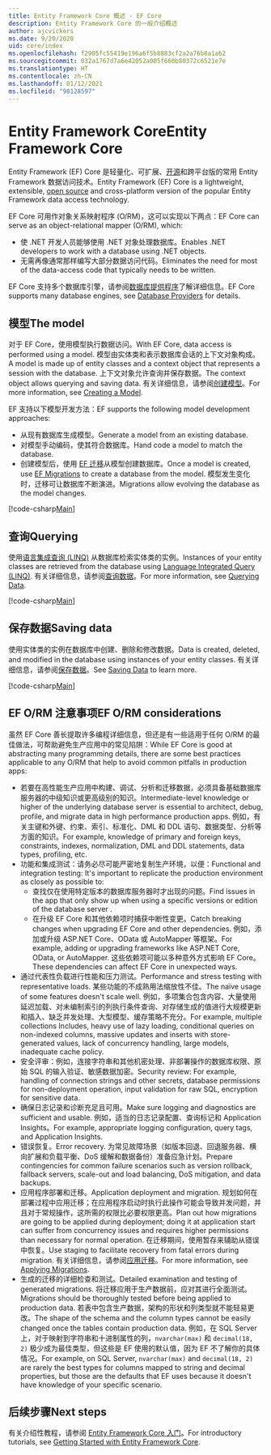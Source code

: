 ```yaml
---
title: Entity Framework Core 概述 - EF Core
description: Entity Framework Core 的一般介绍概述
author: ajcvickers
ms.date: 9/20/2020
uid: core/index
ms.openlocfilehash: f2905fc55419e196a6f5b8883cf2a2a76b8a1ab2
ms.sourcegitcommit: 032a1767d7a6e42052a005f660b80372c6521e7e
ms.translationtype: HT
ms.contentlocale: zh-CN
ms.lasthandoff: 01/12/2021
ms.locfileid: "98128597"
---
```

# <a name="entity-framework-core"></a><span data-ttu-id="45800-103">Entity Framework Core</span><span class="sxs-lookup"><span data-stu-id="45800-103">Entity Framework Core</span></span>

<span data-ttu-id="45800-104">Entity Framework (EF) Core 是轻量化、可扩展、[开源](https://github.com/dotnet/efcore)和跨平台版的常用 Entity Framework 数据访问技术。</span><span class="sxs-lookup"><span data-stu-id="45800-104">Entity Framework (EF) Core is a lightweight, extensible, [open source](https://github.com/dotnet/efcore) and cross-platform version of the popular Entity Framework data access technology.</span></span>

<span data-ttu-id="45800-105">EF Core 可用作对象关系映射程序 (O/RM)，这可以实现以下两点：</span><span class="sxs-lookup"><span data-stu-id="45800-105">EF Core can serve as an object-relational mapper (O/RM), which:</span></span>

* <span data-ttu-id="45800-106">使 .NET 开发人员能够使用 .NET 对象处理数据库。</span><span class="sxs-lookup"><span data-stu-id="45800-106">Enables .NET developers to work with a database using .NET objects.</span></span>
* <span data-ttu-id="45800-107">无需再像通常那样编写大部分数据访问代码。</span><span class="sxs-lookup"><span data-stu-id="45800-107">Eliminates the need for most of the data-access code that typically needs to be written.</span></span>

<span data-ttu-id="45800-108">EF Core 支持多个数据库引擎，请参阅[数据库提供程序](xref:core/providers/index)了解详细信息。</span><span class="sxs-lookup"><span data-stu-id="45800-108">EF Core supports many database engines, see [Database Providers](xref:core/providers/index) for details.</span></span>

## <a name="the-model"></a><span data-ttu-id="45800-109">模型</span><span class="sxs-lookup"><span data-stu-id="45800-109">The model</span></span>

<span data-ttu-id="45800-110">对于 EF Core，使用模型执行数据访问。</span><span class="sxs-lookup"><span data-stu-id="45800-110">With EF Core, data access is performed using a model.</span></span> <span data-ttu-id="45800-111">模型由实体类和表示数据库会话的上下文对象构成。</span><span class="sxs-lookup"><span data-stu-id="45800-111">A model is made up of entity classes and a context object that represents a session with the database.</span></span> <span data-ttu-id="45800-112">上下文对象允许查询并保存数据。</span><span class="sxs-lookup"><span data-stu-id="45800-112">The context object allows querying and saving data.</span></span> <span data-ttu-id="45800-113">有关详细信息，请参阅[创建模型](xref:core/modeling/index)。</span><span class="sxs-lookup"><span data-stu-id="45800-113">For more information, see [Creating a Model](xref:core/modeling/index).</span></span>

<span data-ttu-id="45800-114">EF 支持以下模型开发方法：</span><span class="sxs-lookup"><span data-stu-id="45800-114">EF supports the following model development approaches:</span></span>

* <span data-ttu-id="45800-115">从现有数据库生成模型。</span><span class="sxs-lookup"><span data-stu-id="45800-115">Generate a model from an existing database.</span></span>
* <span data-ttu-id="45800-116">对模型手动编码，使其符合数据库。</span><span class="sxs-lookup"><span data-stu-id="45800-116">Hand code a model to match the database.</span></span>
* <span data-ttu-id="45800-117">创建模型后，使用 [EF 迁移](xref:core/managing-schemas/migrations/index)从模型创建数据库。</span><span class="sxs-lookup"><span data-stu-id="45800-117">Once a model is created, use [EF Migrations](xref:core/managing-schemas/migrations/index) to create a database from the model.</span></span> <span data-ttu-id="45800-118">模型发生变化时，迁移可让数据库不断演进。</span><span class="sxs-lookup"><span data-stu-id="45800-118">Migrations allow evolving the database as the model changes.</span></span>

[!code-csharp[Main](../../samples/core/Intro/Model.cs)]

## <a name="querying"></a><span data-ttu-id="45800-119">查询</span><span class="sxs-lookup"><span data-stu-id="45800-119">Querying</span></span>

<span data-ttu-id="45800-120">使用[语言集成查询 (LINQ)](/dotnet/csharp/programming-guide/concepts/linq/) 从数据库检索实体类的实例。</span><span class="sxs-lookup"><span data-stu-id="45800-120">Instances of your entity classes are retrieved from the database using [Language Integrated Query (LINQ)](/dotnet/csharp/programming-guide/concepts/linq/).</span></span> <span data-ttu-id="45800-121">有关详细信息，请参阅[查询数据](xref:core/querying/index)。</span><span class="sxs-lookup"><span data-stu-id="45800-121">For more information, see [Querying Data](xref:core/querying/index).</span></span>

[!code-csharp[Main](../../samples/core/Intro/Program.cs#Querying)]

## <a name="saving-data"></a><span data-ttu-id="45800-122">保存数据</span><span class="sxs-lookup"><span data-stu-id="45800-122">Saving data</span></span>

<span data-ttu-id="45800-123">使用实体类的实例在数据库中创建、删除和修改数据。</span><span class="sxs-lookup"><span data-stu-id="45800-123">Data is created, deleted, and modified in the database using instances of your entity classes.</span></span> <span data-ttu-id="45800-124">有关详细信息，请参阅[保存数据](xref:core/saving/index)。</span><span class="sxs-lookup"><span data-stu-id="45800-124">See [Saving Data](xref:core/saving/index) to learn more.</span></span>

[!code-csharp[Main](../../samples/core/Intro/Program.cs#SavingData)]

## <a name="ef-orm-considerations"></a><span data-ttu-id="45800-125">EF O/RM 注意事项</span><span class="sxs-lookup"><span data-stu-id="45800-125">EF O/RM considerations</span></span>

<span data-ttu-id="45800-126">虽然 EF Core 善长提取许多编程详细信息，但还是有一些适用于任何 O/RM 的最佳做法，可帮助避免生产应用中的常见陷阱：</span><span class="sxs-lookup"><span data-stu-id="45800-126">While EF Core is good at abstracting many programming details, there are some best practices applicable to any O/RM that help to avoid common pitfalls in production apps:</span></span>

* <span data-ttu-id="45800-127">若要在高性能生产应用中构建、调试、分析和迁移数据，必须具备基础数据库服务器的中级知识或更高级别的知识。</span><span class="sxs-lookup"><span data-stu-id="45800-127">Intermediate-level knowledge or higher of the underlying database server is essential to architect, debug, profile, and migrate data in high performance production apps.</span></span> <span data-ttu-id="45800-128">例如，有关主键和外键、约束、索引、标准化、DML 和 DDL 语句、数据类型、分析等方面的知识。</span><span class="sxs-lookup"><span data-stu-id="45800-128">For example, knowledge of primary and foreign keys, constraints, indexes, normalization, DML and DDL statements, data types, profiling, etc.</span></span>
* <span data-ttu-id="45800-129">功能和集成测试：请务必尽可能严密地复制生产环境，以便：</span><span class="sxs-lookup"><span data-stu-id="45800-129">Functional and integration testing:  It's important to replicate the production environment as closely as possible to:</span></span>
  * <span data-ttu-id="45800-130">查找仅在使用特定版本的数据库服务器时才出现的问题。</span><span class="sxs-lookup"><span data-stu-id="45800-130">Find issues in the app that only show up when using a specific versions or edition of the database server .</span></span>
  * <span data-ttu-id="45800-131">在升级 EF Core 和其他依赖项时捕获中断性变更。</span><span class="sxs-lookup"><span data-stu-id="45800-131">Catch breaking changes when upgrading EF Core and other dependencies.</span></span> <span data-ttu-id="45800-132">例如，添加或升级 ASP.NET Core、OData 或 AutoMapper 等框架。</span><span class="sxs-lookup"><span data-stu-id="45800-132">For example, adding or upgrading frameworks like ASP.NET Core, OData, or AutoMapper.</span></span> <span data-ttu-id="45800-133">这些依赖项可能以多种意外方式影响 EF Core。</span><span class="sxs-lookup"><span data-stu-id="45800-133">These dependencies can affect EF Core in unexpected ways.</span></span>
* <span data-ttu-id="45800-134">通过代表性负载进行性能和压力测试。</span><span class="sxs-lookup"><span data-stu-id="45800-134">Performance and stress testing with representative loads.</span></span> <span data-ttu-id="45800-135">某些功能的不成熟用法缩放性不佳。</span><span class="sxs-lookup"><span data-stu-id="45800-135">The naïve usage of some features doesn't scale well.</span></span> <span data-ttu-id="45800-136">例如，多项集合包含内容、大量使用延迟加载、对未编制索引的列执行条件查询、对存储生成的值进行大规模更新和插入、缺乏并发处理、大型模型、缓存策略不充分。</span><span class="sxs-lookup"><span data-stu-id="45800-136">For example, multiple collections Includes, heavy use of lazy loading, conditional queries on non-indexed columns, massive updates and inserts with store-generated values, lack of concurrency handling, large models, inadequate cache policy.</span></span>
* <span data-ttu-id="45800-137">安全评审：例如，连接字符串和其他机密处理、非部署操作的数据库权限、原始 SQL 的输入验证、敏感数据加密。</span><span class="sxs-lookup"><span data-stu-id="45800-137">Security review: For example, handling of connection strings and other secrets, database permissions for non-deployment operation, input validation for raw SQL, encryption for sensitive data.</span></span>
* <span data-ttu-id="45800-138">确保日志记录和诊断充足且可用。</span><span class="sxs-lookup"><span data-stu-id="45800-138">Make sure logging and diagnostics are sufficient and usable.</span></span> <span data-ttu-id="45800-139">例如，适当的日志记录配置、查询标记和 Application Insights。</span><span class="sxs-lookup"><span data-stu-id="45800-139">For example, appropriate logging configuration, query tags, and Application Insights.</span></span>
* <span data-ttu-id="45800-140">错误恢复。</span><span class="sxs-lookup"><span data-stu-id="45800-140">Error recovery.</span></span> <span data-ttu-id="45800-141">为常见故障场景（如版本回退、回退服务器、横向扩展和负载平衡、DoS 缓解和数据备份）准备应急计划。</span><span class="sxs-lookup"><span data-stu-id="45800-141">Prepare contingencies for common failure scenarios such as version rollback, fallback servers, scale-out and load balancing, DoS mitigation, and data backups.</span></span>
* <span data-ttu-id="45800-142">应用程序部署和迁移。</span><span class="sxs-lookup"><span data-stu-id="45800-142">Application deployment and migration.</span></span> <span data-ttu-id="45800-143">规划如何在部署过程中应用迁移；在应用程序启动时执行此操作可能会导致并发问题，并且对于常规操作，这所需的权限比必要权限更高。</span><span class="sxs-lookup"><span data-stu-id="45800-143">Plan out how migrations are going to be applied during deployment; doing it at application start can suffer from concurrency issues and requires higher permissions than necessary for normal operation.</span></span> <span data-ttu-id="45800-144">在迁移期间，使用暂存来辅助从错误中恢复。</span><span class="sxs-lookup"><span data-stu-id="45800-144">Use staging to facilitate recovery from fatal errors during migration.</span></span> <span data-ttu-id="45800-145">有关详细信息，请参阅[应用迁移](xref:core/managing-schemas/migrations/applying)。</span><span class="sxs-lookup"><span data-stu-id="45800-145">For more information, see [Applying Migrations](xref:core/managing-schemas/migrations/applying).</span></span>
* <span data-ttu-id="45800-146">生成的迁移的详细检查和测试。</span><span class="sxs-lookup"><span data-stu-id="45800-146">Detailed examination and testing of generated migrations.</span></span> <span data-ttu-id="45800-147">将迁移应用于生产数据前，应对其进行全面测试。</span><span class="sxs-lookup"><span data-stu-id="45800-147">Migrations should be thoroughly tested before being applied to production data.</span></span> <span data-ttu-id="45800-148">若表中包含生产数据，架构的形状和列类型就不能轻易更改。</span><span class="sxs-lookup"><span data-stu-id="45800-148">The shape of the schema and the column types cannot be easily changed once the tables contain production data.</span></span> <span data-ttu-id="45800-149">例如，在 SQL Server 上，对于映射到字符串和十进制属性的列，`nvarchar(max)` 和 `decimal(18, 2)` 极少成为最佳类型，但这些是 EF 使用的默认值，因为 EF 不了解你的具体情况。</span><span class="sxs-lookup"><span data-stu-id="45800-149">For example, on SQL Server, `nvarchar(max)` and `decimal(18, 2)` are rarely the best types for columns mapped to string and decimal properties, but those are the defaults that EF uses because it doesn't have knowledge of your specific scenario.</span></span>

## <a name="next-steps"></a><span data-ttu-id="45800-150">后续步骤</span><span class="sxs-lookup"><span data-stu-id="45800-150">Next steps</span></span>

<span data-ttu-id="45800-151">有关介绍性教程，请参阅 [Entity Framework Core 入门](xref:core/get-started/overview/first-app)。</span><span class="sxs-lookup"><span data-stu-id="45800-151">For introductory tutorials, see [Getting Started with Entity Framework Core](xref:core/get-started/overview/first-app).</span></span>
